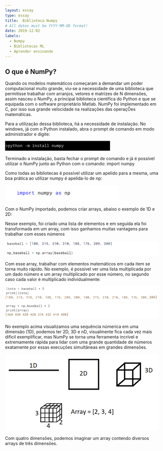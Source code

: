 ```yaml
---
layout: essay
type: essay
title:  Biblioteca Numpy
# All dates must be YYYY-MM-DD format!
date: 2019-12-02
labels:
  - Numpy
  - Bibliotecas ML
  - Aprender ensinando
---
```



## O que é NumPy?

<p>Quando os modelos matemáticos começaram a demandar um poder computacional muito grande, viu-se a necessidade de uma biblioteca que permitisse trabalhar com arranjos, vetores e matrizes de N dimensões, assim nasceu o NumPy, a principal biblioteca científica do Python e que se equipada com o software proprietário Matlab. NumPy foi implementado em C, por isso sua grande velocidade na realizações das operaçÕes matemáticas.</p>

<p>Para a utilização dessa biblioteca, há a necessidade de instalação. No windows, já com o Python instalado, abra o prompt de comando em modo administrador e digite: </p>

<img class="ui fluid medium image" src="../images/numpy4.png">

<p>Terminado a instalação, basta fechar o prompt de comando e já é possível utilizar o NumPy junto ao Python com o comando: import numpy</p>

<p>Como todas as bibliotecas é possível utilizar um apelido para a mesma, uma boa prática ao utilizar numpy é apelida-lo de np:</p>
	
<img class="ui fluid medium image" src="../images/importnumpy.png">

<p>Com o NumPy importado, podemos criar arrays, abaixo o exemplo de 1D e 2D:</p>

<p>Nesse exemplo, foi criado uma lista de elementos e em seguida ela foi transformada em um array, com isso ganhamos muitas vantagens para trabalhar com esses números</p>

<img class="ui fluid image" src="../images/numpy1.png">
	
<p>Com esse array, trabalhar com elementos matemáticos em cada item se torna muito rápido. No exemplo, é possível ver uma lista multiplicada por um dado número e um array multiplicado por esse número, no segundo caso cada valor é multiplicado individualmente:</p>

<img class="ui fluid image" src="../images/numpy2.png">
	
<img class="ui fluid image" src="../images/numpy3.png">

<p>No exemplo acima visualizamos uma sequência númerica em uma dimensão (1D), podemos ter 2D, 3D e nD, visualmente fica cada vez mais dificil exemplificar, mas NumPy se torna uma ferramenta incrível e extremamente rápida para lidar com uma grande quantidade de números exatamente por essas execuções simultâneas em grandes dimensões.</p>

<img class="ui fluid image" src="../images/numpy5.png">

<p>Com quatro dimensões, podemos imaginar um array contendo diversos arrays de três dimensões.</p>



	










